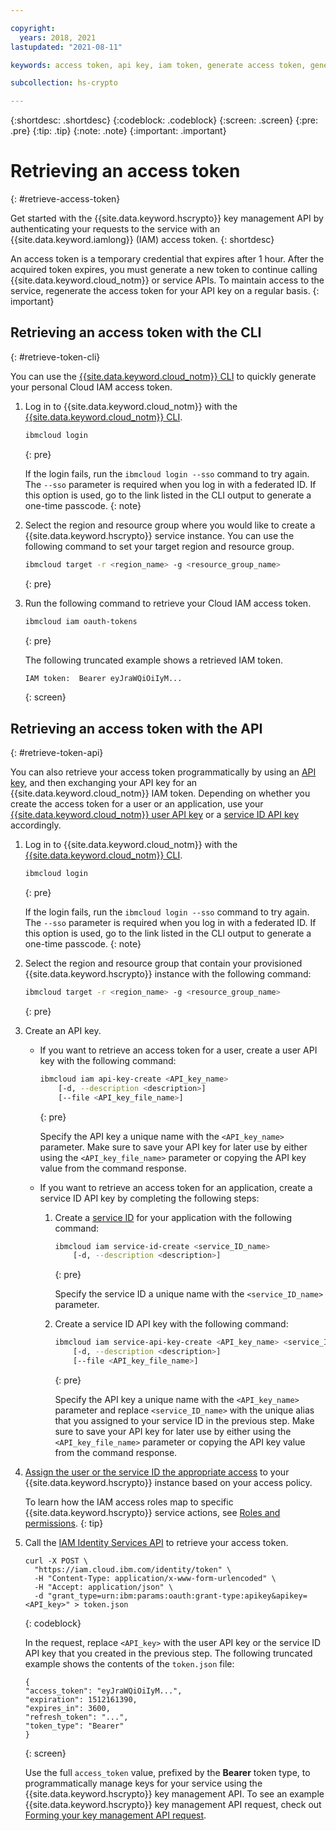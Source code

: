```yaml
---

copyright:
  years: 2018, 2021
lastupdated: "2021-08-11"

keywords: access token, api key, iam token, generate access token, generate iam token, get access token, iam token api, token cli

subcollection: hs-crypto

---
```


{:shortdesc: .shortdesc}
{:codeblock: .codeblock}
{:screen: .screen}
{:pre: .pre}
{:tip: .tip}
{:note: .note}
{:important: .important}

# Retrieving an access token
{: #retrieve-access-token}

Get started with the {{site.data.keyword.hscrypto}} key management API by authenticating your requests to the service with an {{site.data.keyword.iamlong}} (IAM) access token.
{: shortdesc}

An access token is a temporary credential that expires after 1 hour. After the acquired token expires, you must generate a new token to continue calling {{site.data.keyword.cloud_notm}} or service APIs. To maintain access to the service, regenerate the access token for your API key on a regular basis.
{: important}

## Retrieving an access token with the CLI
{: #retrieve-token-cli}

You can use the [{{site.data.keyword.cloud_notm}} CLI](/docs/cli?topic=cli-getting-started) to quickly generate your personal Cloud IAM access token.

1. Log in to {{site.data.keyword.cloud_notm}} with the [{{site.data.keyword.cloud_notm}} CLI](/docs/cli?topic=cli-getting-started).

    ```sh
    ibmcloud login
    ```
    {: pre}

    If the login fails, run the `ibmcloud login --sso` command to try again. The `--sso` parameter is required when you log in with a federated ID. If this option is used, go to the link listed in the CLI output to generate a one-time passcode.
    {: note}

2. Select the region and resource group where you would like to create a {{site.data.keyword.hscrypto}} service instance. You can use the following command to set your target region and resource group.

    ```sh
    ibmcloud target -r <region_name> -g <resource_group_name>
    ```
    {: pre}

3. Run the following command to retrieve your Cloud IAM access token.

    ```sh
    ibmcloud iam oauth-tokens
    ```
    {: pre}

    The following truncated example shows a retrieved IAM token.

    ```sh
    IAM token:  Bearer eyJraWQiOiIyM...
    ```
    {: screen}

## Retrieving an access token with the API
{: #retrieve-token-api}

You can also retrieve your access token programmatically by using an [API key](/docs/account?topic=account-manapikey), and then exchanging your API key for an {{site.data.keyword.cloud_notm}} IAM token. Depending on whether you create the access token for a user or an application, use your [{{site.data.keyword.cloud_notm}} user API key](/docs/account?topic=account-userapikey) or a [service ID API key](/docs/account?topic=account-serviceidapikeys) accordingly.

1. Log in to {{site.data.keyword.cloud_notm}} with the [{{site.data.keyword.cloud_notm}} CLI](/docs/cli?topic=cli-getting-started).

    ```sh
    ibmcloud login
    ```
    {: pre}

    If the login fails, run the `ibmcloud login --sso` command to try again. The `--sso` parameter is required when you log in with a federated ID. If this option is used, go to the link listed in the CLI output to generate a one-time passcode.
    {: note}

2. Select the region and resource group that contain your provisioned {{site.data.keyword.hscrypto}} instance with the following command:

    ```sh
    ibmcloud target -r <region_name> -g <resource_group_name>
    ```
    {: pre}

3. Create an API key.

    - If you want to retrieve an access token for a user, create a user API key with the following command:

        ```sh
        ibmcloud iam api-key-create <API_key_name>
            [-d, --description <description>]
            [--file <API_key_file_name>]
        ```
        {: pre}

        Specify the API key a unique name with the `<API_key_name>` parameter. Make sure to save your API key for later use by either using the `<API_key_file_name>` parameter or copying the API key value from the command response.

    - If you want to retrieve an access token for an application, create a service ID API key by completing the following steps:

        1. Create a [service ID](/docs/account?topic=account-serviceids#create_serviceid) for your application with the following command:

            ```sh
            ibmcloud iam service-id-create <service_ID_name>
                [-d, --description <description>]
            ```
            {: pre}

            Specify the service ID a unique name with the `<service_ID_name>` parameter.

        2. Create a service ID API key with the following command:

            ```sh
            ibmcloud iam service-api-key-create <API_key_name> <service_ID_name>
                [-d, --description <description>]
                [--file <API_key_file_name>]
            ```
            {: pre}

            Specify the API key a unique name with the `<API_key_name>` parameter and replace `<service_ID_name>` with the unique alias that you assigned to your service ID in the previous step. Make sure to save your API key for later use by either using the `<API_key_file_name>` parameter or copying the API key value from the command response.

4. [Assign the user or the service ID the appropriate access](/docs/account?topic=account-assign-access-resources) to your {{site.data.keyword.hscrypto}} instance based on your access policy.

    To learn how the IAM access roles map to specific {{site.data.keyword.hscrypto}} service actions, see [Roles and permissions](/docs/hs-crypto?topic=hs-crypto-manage-access#roles).
    {: tip}

5. Call the [IAM Identity Services API](https://{DomainName}/apidocs/iam-identity-token-api#gettoken-apikey) to retrieve your access token.

    ```cURL
    curl -X POST \
      "https://iam.cloud.ibm.com/identity/token" \
      -H "Content-Type: application/x-www-form-urlencoded" \
      -H "Accept: application/json" \
      -d "grant_type=urn:ibm:params:oauth:grant-type:apikey&apikey=<API_key>" > token.json
    ```
    {: codeblock}

    In the request, replace `<API_key>` with the user API key or the service ID API key that you created in the previous step. The following truncated example shows the contents of the `token.json` file:

    ```
    {
    "access_token": "eyJraWQiOiIyM...",
    "expiration": 1512161390,
    "expires_in": 3600,
    "refresh_token": "...",
    "token_type": "Bearer"
    }
    ```
    {: screen}

    Use the full `access_token` value, prefixed by the **Bearer** token type, to programmatically manage keys for your service using the {{site.data.keyword.hscrypto}} key management API. To see an example {{site.data.keyword.hscrypto}} key management API request, check out [Forming your key management API request](/docs/hs-crypto?topic=hs-crypto-set-up-kms-api#form-kms-api-request).
